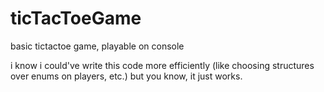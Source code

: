 # ticTacToeGame
basic tictactoe game, playable on console

i know i could've write this code more efficiently (like choosing structures over enums on players, etc.) but you know, it just works.
